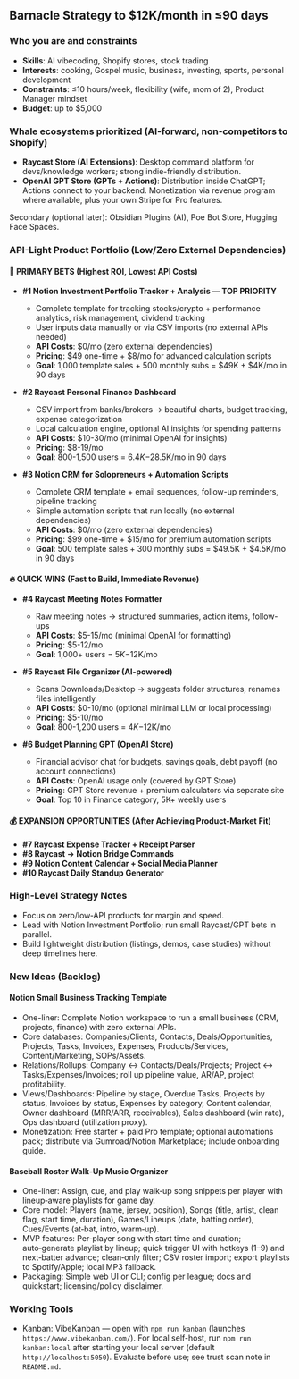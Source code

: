 ## Barnacle Strategy to $12K/month in ≤90 days

### Who you are and constraints
- **Skills**: AI vibecoding, Shopify stores, stock trading
- **Interests**: cooking, Gospel music, business, investing, sports, personal development
- **Constraints**: ≤10 hours/week, flexibility (wife, mom of 2), Product Manager mindset
- **Budget**: up to $5,000

### Whale ecosystems prioritized (AI-forward, non-competitors to Shopify)
- **Raycast Store (AI Extensions)**: Desktop command platform for devs/knowledge workers; strong indie-friendly distribution.
- **OpenAI GPT Store (GPTs + Actions)**: Distribution inside ChatGPT; Actions connect to your backend. Monetization via revenue program where available, plus your own Stripe for Pro features.

Secondary (optional later): Obsidian Plugins (AI), Poe Bot Store, Hugging Face Spaces.

### API-Light Product Portfolio (Low/Zero External Dependencies)

#### **🎯 PRIMARY BETS (Highest ROI, Lowest API Costs)**

- **#1 Notion Investment Portfolio Tracker + Analysis — TOP PRIORITY**
  - Complete template for tracking stocks/crypto + performance analytics, risk management, dividend tracking
  - User inputs data manually or via CSV imports (no external APIs needed)
  - **API Costs**: $0/mo (zero external dependencies)
  - **Pricing**: $49 one-time + $8/mo for advanced calculation scripts
  - **Goal**: 1,000 template sales + 500 monthly subs = $49K + $4K/mo in 90 days

- **#2 Raycast Personal Finance Dashboard**
  - CSV import from banks/brokers → beautiful charts, budget tracking, expense categorization
  - Local calculation engine, optional AI insights for spending patterns
  - **API Costs**: $10-30/mo (minimal OpenAI for insights)
  - **Pricing**: $8-19/mo
  - **Goal**: 800-1,500 users = $6.4K-$28.5K/mo in 90 days

- **#3 Notion CRM for Solopreneurs + Automation Scripts**
  - Complete CRM template + email sequences, follow-up reminders, pipeline tracking
  - Simple automation scripts that run locally (no external dependencies)
  - **API Costs**: $0/mo (zero external dependencies)
  - **Pricing**: $99 one-time + $15/mo for premium automation scripts
  - **Goal**: 500 template sales + 300 monthly subs = $49.5K + $4.5K/mo in 90 days

#### **🔥 QUICK WINS (Fast to Build, Immediate Revenue)**

- **#4 Raycast Meeting Notes Formatter**
  - Raw meeting notes → structured summaries, action items, follow-ups
  - **API Costs**: $5-15/mo (minimal OpenAI for formatting)
  - **Pricing**: $5-12/mo
  - **Goal**: 1,000+ users = $5K-$12K/mo

- **#5 Raycast File Organizer (AI-powered)**
  - Scans Downloads/Desktop → suggests folder structures, renames files intelligently
  - **API Costs**: $0-10/mo (optional minimal LLM or local processing)
  - **Pricing**: $5-10/mo
  - **Goal**: 800-1,200 users = $4K-$12K/mo

- **#6 Budget Planning GPT (OpenAI Store)**
  - Financial advisor chat for budgets, savings goals, debt payoff (no account connections)
  - **API Costs**: OpenAI usage only (covered by GPT Store)
  - **Pricing**: GPT Store revenue + premium calculators via separate site
  - **Goal**: Top 10 in Finance category, 5K+ weekly users

#### **💰 EXPANSION OPPORTUNITIES (After Achieving Product-Market Fit)**

- **#7 Raycast Expense Tracker + Receipt Parser**
- **#8 Raycast → Notion Bridge Commands**
- **#9 Notion Content Calendar + Social Media Planner**
- **#10 Raycast Daily Standup Generator**

### High-Level Strategy Notes
- Focus on zero/low‑API products for margin and speed.
- Lead with Notion Investment Portfolio; run small Raycast/GPT bets in parallel.
- Build lightweight distribution (listings, demos, case studies) without deep timelines here.

### New Ideas (Backlog)

#### Notion Small Business Tracking Template
- One-liner: Complete Notion workspace to run a small business (CRM, projects, finance) with zero external APIs.
- Core databases: Companies/Clients, Contacts, Deals/Opportunities, Projects, Tasks, Invoices, Expenses, Products/Services, Content/Marketing, SOPs/Assets.
- Relations/Rollups: Company ↔ Contacts/Deals/Projects; Project ↔ Tasks/Expenses/Invoices; roll up pipeline value, AR/AP, project profitability.
- Views/Dashboards: Pipeline by stage, Overdue Tasks, Projects by status, Invoices by status, Expenses by category, Content calendar, Owner dashboard (MRR/ARR, receivables), Sales dashboard (win rate), Ops dashboard (utilization proxy).
- Monetization: Free starter + paid Pro template; optional automations pack; distribute via Gumroad/Notion Marketplace; include onboarding guide.

#### Baseball Roster Walk‑Up Music Organizer
- One-liner: Assign, cue, and play walk‑up song snippets per player with lineup‑aware playlists for game day.
- Core model: Players (name, jersey, position), Songs (title, artist, clean flag, start time, duration), Games/Lineups (date, batting order), Cues/Events (at‑bat, intro, warm‑up).
- MVP features: Per‑player song with start time and duration; auto‑generate playlist by lineup; quick trigger UI with hotkeys (1–9) and next‑batter advance; clean‑only filter; CSV roster import; export playlists to Spotify/Apple; local MP3 fallback.
- Packaging: Simple web UI or CLI; config per league; docs and quickstart; licensing/policy disclaimer.

### Working Tools

- Kanban: VibeKanban — open with `npm run kanban` (launches `https://www.vibekanban.com/`). For local self-host, run `npm run kanban:local` after starting your local server (default `http://localhost:5050`). Evaluate before use; see trust scan note in `README.md`.
